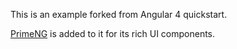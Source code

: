 This is an example forked from Angular 4 quickstart.

[PrimeNG](https://www.primefaces.org/primeng/) is added to it for its rich UI components.